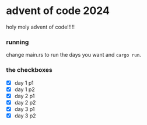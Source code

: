 # advent of code 2024
holy moly advent of code!!!!!

### running
change main.rs to run the days you want and `cargo run`.

### the checkboxes

- [x] day 1 p1
- [x] day 1 p2
- [x] day 2 p1
- [x] day 2 p2
- [x] day 3 p1
- [x] day 3 p2